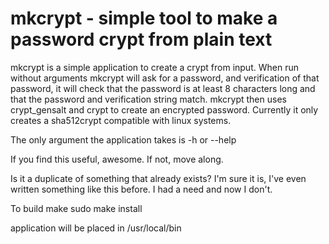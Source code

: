 # mkcrypt - simple tool to make a password crypt from plain text

mkcrypt is a simple application to create a crypt from input. When run
without arguments mkcrypt will ask for a password, and verification of that
password, it will check that the password is at least 8 characters long and
that the password and verification string match. mkcrypt then uses
crypt_gensalt and crypt to create an encrypted password. Currently it only
creates a sha512crypt compatible with linux systems.

The only argument the application takes is -h or --help

If you find this useful, awesome. If not, move along.

Is it a duplicate of something that already exists?
I'm sure it is, I've even written something like this before. I had a need
and now I don't.

To build 
make
sudo make install

application will be placed in /usr/local/bin



